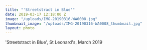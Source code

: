```yaml
---
title: "'Streetstract in Blue'"
date: 2019-03-17 12:18:00 Z
image: "/uploads/IMG-20190316-WA0008.jpg"
thumbnail_image: "/uploads/IMG-20190316-WA0008_thumbnail.jpg"
layout: photo
---
```


'Streetstract in Blue', St Leonard's, March 2019